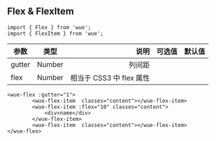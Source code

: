 ## Flex & FlexItem

```
import { Flex } from 'wue';
import { FlexItem } from 'wue';
```


| 参数           | 类型          | 说明  | 可选值| 默认值|
| ------------- |:-------------:| -----:|-----:|-----:|
|gutter| Number| 列间距	||
|flex| Number| 相当于 CSS3 中 flex 属性||

```
<wue-flex :gutter="1">
        <wue-flex-item  classes="content"></wue-flex-item>
        <wue-flex-item :flex="10" classes="content">
            <div>name</div>
        </wue-flex-item>
        <wue-flex-item  classes="content"></wue-flex-item>
</wue-flex>
```